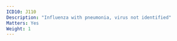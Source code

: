 ```yaml
---
ICD10: J110
Description: "Influenza with pneumonia, virus not identified"
Matters: Yes
Weight: 1
---
```

